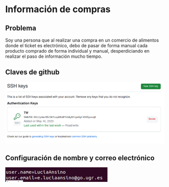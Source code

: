 # Información de compras

## Problema

Soy una persona que al realizar una compra en un comercio de alimentos donde el ticket es electrónico, debo de pasar de forma manual cada producto comprado de forma individual y manual, desperdiciando en realizar el paso de información mucho tiempo.

## Claves de github

![Clave Github](./documentos/clave_ssh.png)

## Configuración de nombre y correo electrónico

![Configuracion nombre y correo](./documentos/configuracion.png)
